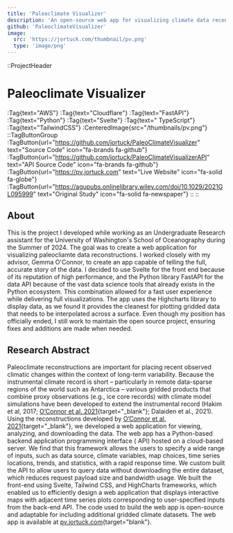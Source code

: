 ```yaml
---
title: 'Paleoclimate Visualizer'
description: 'An open-source web app for visualizing climate data reconstructions, built during my time as an Undergraduate Research Assistant for the University of Washington School of Oceanography.'
github: 'PaleoclimateVisualizer'
image:
  src: 'https://jortuck.com/thumbnail/pv.png'
  type: 'image/png'
---
```


::ProjectHeader

# Paleoclimate Visualizer

:Tag{text="AWS"} :Tag{text="Cloudflare"} :Tag{text="FastAPI"} :Tag{text="Python"} :Tag{text="Svelte"} :Tag{text="
TypeScript"} :Tag{text="TailwindCSS"}
:CenteredImage{src="/thumbnails/pv.png"}
::TagButtonGroup
:TagButton{url="https://github.com/jortuck/PaleoClimateVisualizer" text="Source Code" icon="fa-brands fa-github"}
:TagButton{url="https://github.com/jortuck/PaleoClimateVisualizerAPI" text="API Source Code" icon="fa-brands fa-github"}
:TagButton{url="https://pv.jortuck.com" text="Live Website" icon="fa-solid fa-globe"}
:TagButton{url="https://agupubs.onlinelibrary.wiley.com/doi/10.1029/2021GL095999" text="Original Study" icon="fa-solid
fa-newspaper"}
::
::

## About

This is the project I developed while working as an Undergraduate Research assistant for the University of Washington's
School of Oceanography during the Summer of 2024. The goal was to create a web application for visualizing paleocliamte
data reconstructions. I worked closely with my advisor, Gemma O'Connor, to create an app capable of telling the full,
accurate story of the data. I decided to use Svelte for the front end because of its reputation of high performance, and
the Python library FastAPI for the data API because of the vast data science tools that already exists in the Python
ecosystem. This combination allowed for a fast user experience while delivering full visualizations. The app uses the
Highcharts library to display data, as we found it provides the cleanest for plotting gridded data that needs to be
interpolated across a surface. Even though my position has officially ended, I still work to maintain the open source
project, ensuring fixes and additions are made when needed.

## Research Abstract

Paleoclimate reconstructions are important for placing recent observed climatic changes within the context of long-term
variability. Because the instrumental climate record is short – particularly in remote data-sparse regions of the world
such as Antarctica – various gridded products that combine proxy observations (e.g., ice core records) with climate
model simulations have been developed to extend the instrumental record (Hakim et al,
2017; [O’Connor et al. 2021](https://agupubs.onlinelibrary.wiley.com/doi/10.1029/2021GL095999){target="_blank"};
Dalaiden et al., 2021). Using the reconstructions developed
by [O’Connor et al. 2021](https://agupubs.onlinelibrary.wiley.com/doi/10.1029/2021GL095999){target="_blank"}, we
developed a web application for
viewing, analyzing, and downloading the data. The web app has a Python-based backend application programming interface (
API) hosted on a cloud-based server. We find that this framework allows the users to specify a wide range of inputs,
such as data source, climate variables, map choices, time series locations, trends, and statistics, with a rapid
response time. We custom built the API to allow users to query data without downloading the entire dataset, which
reduces request payload size and bandwidth usage. We built the front-end using Svelte, Tailwind CSS, and HighCharts
frameworks, which enabled us to efficiently design a web application that displays interactive maps with adjacent time
series plots corresponding to user-specified inputs from the back-end API. The code used to build the web app is
open-source and adaptable for including additional gridded climate datasets. The web app is available
at [pv.jortuck.com](https://pv.jortuck.com/){target="blank"}. 
